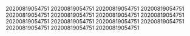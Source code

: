 20200819054751
20200819054751
20200819054751
20200819054751
20200819054751
20200819054751
20200819054751
20200819054751
20200819054751
20200819054751
20200819054751
20200819054751
20200819054751
20200819054751
20200819054751
